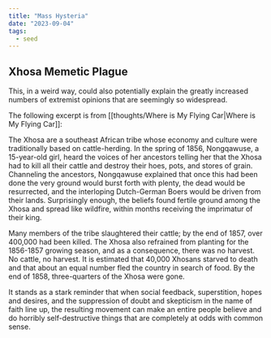 ```yaml
---
title: "Mass Hysteria"
date: "2023-09-04"
tags:
  - seed
---
```


## Xhosa Memetic Plague

This, in a weird way, could also potentially explain the greatly increased numbers of extremist opinions that are seemingly so widespread.

The following excerpt is from [[thoughts/Where is My Flying Car|Where is My Flying Car]]:

The Xhosa are a southeast African tribe whose economy and culture were traditionally based on cattle-herding. In the spring of 1856, Nongqawuse, a 15-year-old girl, heard the voices of her ancestors telling her that the Xhosa had to kill all their cattle and destroy their hoes, pots, and stores of grain. Channeling the ancestors, Nongqawuse explained that once this had been done the very ground would burst forth with plenty, the dead would be resurrected, and the interloping Dutch-German Boers would be driven from their lands. Surprisingly enough, the beliefs found fertile ground among the Xhosa and spread like wildfire, within months receiving the imprimatur of their king.

Many members of the tribe slaughtered their cattle; by the end of 1857, over 400,000 had been killed. The Xhosa also refrained from planting for the 1856-1857 growing season, and as a consequence, there was no harvest. No cattle, no harvest. It is estimated that 40,000 Xhosans starved to death and that about an equal number fled the country in search of food. By the end of 1858, three-quarters of the Xhosa were gone.

It stands as a stark reminder that when social feedback, superstition, hopes and desires, and the suppression of doubt and skepticism in the name of faith line up, the resulting movement can make an entire people believe and do horribly self-destructive things that are completely at odds with common sense.